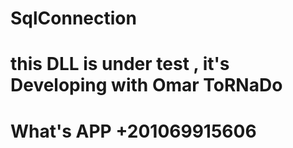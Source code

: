 # SqlConnection

# this DLL is under test , it's Developing with Omar ToRNaDo 
# What's APP +201069915606
